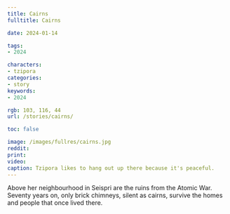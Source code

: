 ```yaml
---
title: Cairns
fulltitle: Cairns

date: 2024-01-14

tags:
- 2024

characters:
- tzipora
categories:
- story
keywords:
- 2024

rgb: 103, 116, 44
url: /stories/cairns/

toc: false

image: /images/fullres/cairns.jpg
reddit:
print:
video:
caption: Tzipora likes to hang out up there because it's peaceful.
---
```

Above her neighbourhood in Seispri are the ruins from the Atomic War. Seventy years on, only brick chimneys, silent as cairns, survive the homes and people that once lived there.